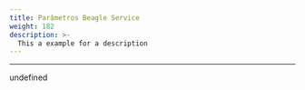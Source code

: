 ```yaml
---
title: Parâmetros Beagle Service
weight: 182
description: >-
  This a example for a description
---
```


---

undefined
